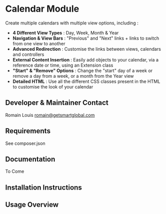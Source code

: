 Calendar Module
===============
Create multiple calendars with multiple view options, including :
* **4 Different View Types** : Day, Week, Month & Year
* **Navigation & View Bars** : "Previous" and "Next" links + links to switch from one view to another
* **Advanced Redirection** : Customise the links between views, calendars and controllers
* **External Content Insertion** : Easily add objects to your calendar, via a reference date or time, using an Extension class
* **"Start" & "Remove" Options** : Change the "start" day of a week or remove a day from a week, or a month from the Year view
* **Detailed HTML** : Use all the different CSS classes present in the HTML to customise the look of your calendar

Developer & Maintainer Contact
------------------------------
Romain Louis <romain@getsmartglobal.com>

Requirements
------------
See composer.json

Documentation
-------------
To Come

Installation Instructions
-------------------------

Usage Overview
--------------
